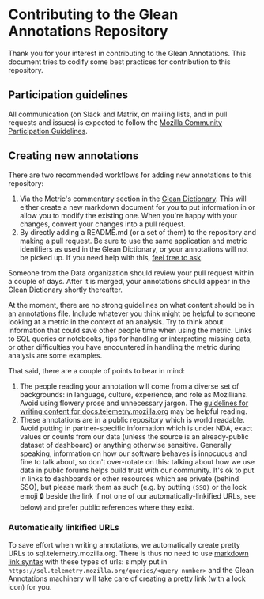 # Contributing to the Glean Annotations Repository

Thank you for your interest in contributing to the Glean Annotations. This
document tries to codify some best practices for contribution to this
repository.

## Participation guidelines

All communication (on Slack and Matrix, on mailing lists, and in pull requests and issues) is expected to follow the [Mozilla Community Participation Guidelines](https://www.mozilla.org/about/governance/policies/participation/).

## Creating new annotations

There are two recommended workflows for adding new annotations to this repository:

1. Via the Metric's commentary section in the [Glean Dictionary](https://dictionary.protosaur.dev). This
   will either create a new markdown document for you to put information in or allow you to modify the
   existing one. When you're happy with your changes, convert your changes into a pull request.
2. By directly adding a README.md (or a set of them) to the repository and making a pull request.
   Be sure to use the same application and metric identifiers as used in the Glean Dictionary, or your
   annotations will not be picked up. If you need help with this,
   [feel free to ask](https://docs.telemetry.mozilla.org/concepts/getting_help.html).

Someone from the Data organization should review your pull request within a couple of days.
After it is merged, your annotations should appear in the Glean Dictionary shortly thereafter.

At the moment, there are no strong guidelines on what content should be in an annotations file. Include
whatever you think might be helpful to someone looking at a metric in the context of an analysis. Try to think about information that could save other people time when using the metric. Links to SQL queries or notebooks, tips for handling or interpreting missing data, or other difficulties you have encountered in handling the metric during analysis are some examples.

That said, there are a couple of points to bear in mind:

1. The people reading your annotation will come from a diverse set of backgrounds: in language,
   culture, experience, and role as Mozillians. Avoid using flowery prose and unnecessary
   jargon. The
   [guidelines for writing content for docs.telemetry.mozilla.org](https://docs.telemetry.mozilla.org/contributing/style_guide.html)
   may be helpful reading.
2. These annotations are in a public repository which is world readable. Avoid putting
   in partner-specific information which is under NDA, exact values or counts from our
   data (unless the source is an already-public dataset of dashboard) or anything otherwise sensitive.
   Generally speaking, information on how our software behaves is innocuous and fine to
   talk about, so don't over-rotate on this: talking about how we use data
   in public forums helps build trust with our community. It's ok to put in links to dashboards
   or other resources which are private (behind SSO), but please mark them as such (e.g. by
   putting `(SSO)` or the lock emoji 🔒 beside the link if not one of our automatically-linkified URLs, see below)
   and prefer public references where they exist.

### Automatically linkified URLs

To save effort when writing annotations, we automatically create pretty URLs to sql.telemetry.mozilla.org.
There is thus no need to use [markdown link syntax](https://github.com/adam-p/markdown-here/wiki/Markdown-Cheatsheet#links)
with these types of urls: simply put in `https://sql.telemetry.mozilla.org/queries/<query number>` and the
Glean Annotations machinery will take care of creating a pretty link (with a lock icon) for you.
